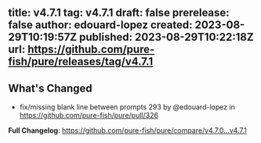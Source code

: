 title:	v4.7.1
tag:	v4.7.1
draft:	false
prerelease:	false
author:	edouard-lopez
created:	2023-08-29T10:19:57Z
published:	2023-08-29T10:22:18Z
url:	https://github.com/pure-fish/pure/releases/tag/v4.7.1
--
## What's Changed
* fix/missing blank line between prompts 293 by @edouard-lopez in https://github.com/pure-fish/pure/pull/326


**Full Changelog**: https://github.com/pure-fish/pure/compare/v4.7.0...v4.7.1
